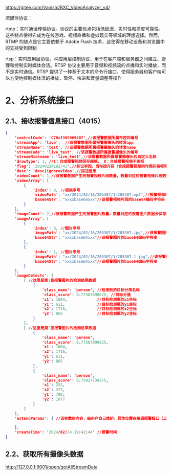https://gitee.com/Vanishi/BXC_VideoAnalyzer_v4/

流媒体协议：

rtmp：实时通话传输协议。协议的主要优点包括低延迟、实时性和高度可靠性。这些特点使得它成为在线游戏、视频直播和虚拟现实等领域的理想选择。然而，RTMP 的缺点是它主要依赖于 Adobe Flash 技术，这使得在移动设备和浏览器中的支持受到限制

rtsp：实时应用层协议。种应用层控制协议，用于在客户端和服务器之间建立、管理和控制实时媒体会话。RTSP 协议主要用于音频和视频流的点播和实时播放，而不是实时通信。RTSP 提供了一种基于文本的命令行接口，使得服务器和客户端可以方便地控制媒体流的播放、暂停、快进和音量调整等操作

# 2、分析系统接口

## 2.1、接收报警信息接口（4015）

```json
{
    'controlCode': 'C70cf305969407',//该报警数据所属布控的编号
    'streamApp': 'live',  //该报警数据所属报警摄像头的转发app
    'streamName': 'test', //该报警数据所属报警摄像头的转发name
    'streamCode': 'live_test', //该报警数据所属报警摄像头的编号
    'streamNickname': 'live_test',//该报警数据所属报警摄像头的自定义名称
    'drawType': 1, //1：合成报警视频保存画框， 0：合成报警视频不画框
    'flag': '20240224192743',//标记字段，当布控开启（合成报警视频同时保存画框和不画框）时有效，同一份报警信息会产生两份报警数据，该字段标识同一份报警信息
    'desc': 'desc|ignorevideo',//描述信息
    'videoCount': 1,//该报警数据产生的报警视频片段数量，数量对应的报警视频片段数据会保存在videoArray
    'videoArray': [
        {
            'index': 0, //视频序号
            'videoPath': "xx/2024/02/16/205307/1/205307.mp4",//报警视频片段在本机的存储路径
            'base64Str': "xxxxbase64xxx"//该报警视频片段的base64编码字符串
        }
    ],
    'imageCount': 2,//该报警数据产生的报警图片数量，数量对应的报警图片数据会保存在imageArray
    'imageArray': [
        {
            'index': 0, //图片序号
            'imagePath': "xx/2024/02/16/205307/1/205307.jpg",//该报警图片在本机的存储路径
            'base64Str': "xxxxbase64xxx"//该报警图片的base64编码字符串
        },
        {
            'index': 1, //图片序号
            'imagePath': "xx/2024/02/16/205307/1/205307_1.jpg",//该报警图片在本机的存储路径
            'base64Str': "xxxxbase64xxx"//该报警图片的base64编码字符串
        }
    ],
    'imageDetects': [
        [ //这里是第1张报警图片的检测结果数据
            {    
                'class_name': 'person', //检测到的目标分类名称
                'class_score': 0.77587890625, //目标分值
                'x1': 1604,             //目标检测框的x1坐标
                'y1': 611,              //目标检测框的y1坐标
                'x2': 1716,             //目标检测框的x2坐标
                'y2': 865               //目标检测框的y2坐标
            }
        ],
        [ //这里是第2张报警图片的检测结果数据
            {
                'class_name': 'person',
                'class_score': 0.77587890625,
                'x1': 1604,
                'x2': 1716,
                'y1': 611,
                'y2': 865
            },
            {
                'class_name': 'person',
                'class_score': 0.75927734375,
                'x1': 252,
                'x2': 372,
                'y1': 788,
                'y2': 1077
            }
        ]
    ],
    'extendParams': { //该参数的内容，由用户自己维护，具体位置在编辑报警接口（上传服务器内容扩展参数）字段

    },
    'createTime': '2024/02/24 19:42:44' //报警时间
}
```

## 2.2、获取所有摄像头数据

http://127.0.0.1:9001/open/getAllStreamData

```json

```